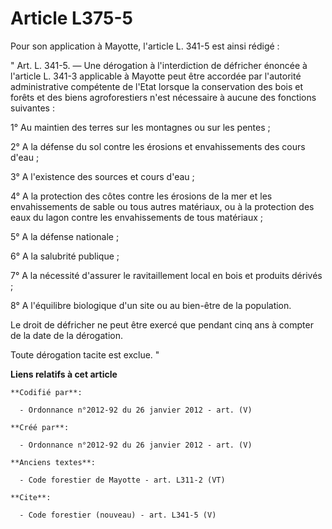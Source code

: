 # Article L375-5

Pour son application à Mayotte, l'article L. 341-5 est ainsi rédigé : 

" Art. L. 341-5. ― Une dérogation à l'interdiction de défricher énoncée à l'article L. 341-3 applicable à Mayotte peut être
accordée par l'autorité administrative compétente de l'Etat lorsque la conservation des bois et forêts et des biens
agroforestiers n'est nécessaire à aucune des fonctions suivantes : 

1° Au maintien des terres sur les montagnes ou sur les pentes ; 

2° A la défense du sol contre les érosions et envahissements des cours d'eau ; 

3° A l'existence des sources et cours d'eau ; 

4° A la protection des côtes contre les érosions de la mer et les envahissements de sable ou tous autres matériaux, ou à la
protection des eaux du lagon contre les envahissements de tous matériaux ; 

5° A la défense nationale ; 

6° A la salubrité publique ; 

7° A la nécessité d'assurer le ravitaillement local en bois et produits dérivés ; 

8° A l'équilibre biologique d'un site ou au bien-être de la population. 

Le droit de défricher ne peut être exercé que pendant cinq ans à compter de la date de la dérogation. 

Toute dérogation tacite est exclue. "

**Liens relatifs à cet article**

	**Codifié par**:

	  - Ordonnance n°2012-92 du 26 janvier 2012 - art. (V)

	**Créé par**:

	  - Ordonnance n°2012-92 du 26 janvier 2012 - art. (V)

	**Anciens textes**:

	  - Code forestier de Mayotte - art. L311-2 (VT)

	**Cite**:

	  - Code forestier (nouveau) - art. L341-5 (V)
